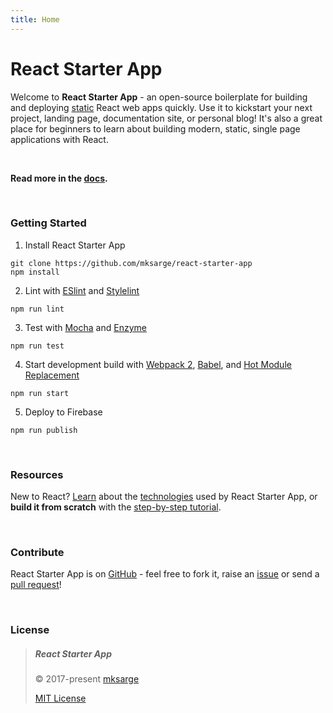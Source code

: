 ```yaml
---
title: Home
---
```


# React Starter App

Welcome to **React Starter App** - an open-source boilerplate for building and deploying
[static][swa] React web apps quickly. Use it to kickstart your next project, landing page,
documentation site, or personal blog! It's also a great place for beginners to learn about
building modern, static, single page applications with React.

<br>

**Read more in the [docs](/docs).**

<br>

### Getting Started

1. Install React Starter App
```
git clone https://github.com/mksarge/react-starter-app
npm install
```

2. Lint with [ESlint][eslint] and [Stylelint][stylelint]
```
npm run lint
```

3. Test with [Mocha][mocha] and [Enzyme][enzyme]
```
npm run test
```

4. Start development build with [Webpack 2][webpack], [Babel][babel], and
[Hot Module Replacement][hmr]
```
npm run start
```

5. Deploy to Firebase
```
npm run publish
```

<br>

### Resources

New to React? [Learn](docs#concepts-and-technologies) about the
[technologies](/docs#core-technologies) used by React Starter App, or **build it from scratch**
with the [step-by-step tutorial](/docs#tutorial).

<br>

### Contribute

React Starter App is on [GitHub][github] - feel free to fork it, raise an [issue][issues] or
send a [pull request][pulls]!

<br>

### License

> ##### React Starter App
>
> © 2017-present [mksarge][mksarge]
>
> [MIT License][license]

[swa]: <https://staticapps.org/>
[eslint]: <http://eslint.org/>
[stylelint]: <http://stylelint.io/>
[mocha]: <https://mochajs.org/>
[enzyme]: <http://airbnb.io/enzyme/>
[webpack]: <https://webpack.js.org/>
[babel]: <https://babeljs.io/>
[hmr]: <https://webpack.js.org/guides/hmr-react/>
[github]: <https://github.com/mksarge/react-starter-app>
[issues]: <https://github.com/mksarge/react-starter-app/issues>
[pulls]: <https://github.com/mksarge/react-starter-app/pulls>
[mksarge]: <https://github.com/mksarge/>
[license]: <https://github.com/mksarge/react-starter-app/blob/master/LICENSE.txt>
